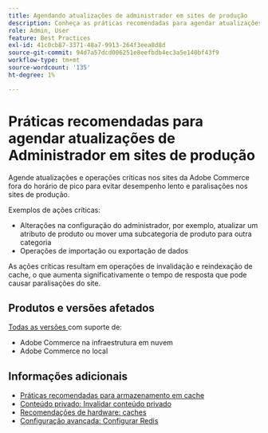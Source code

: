 ```yaml
---
title: Agendando atualizações de administrador em sites de produção
description: Conheça as práticas recomendadas para agendar atualizações críticas para o Adobe Commerce a fim de evitar desempenho lento e interrupções.
role: Admin, User
feature: Best Practices
exl-id: 41c0cb87-3371-48a7-9913-264f3eea8d8d
source-git-commit: 94d7a57dcd006251e8eefbdb4ec3a5e140bf43f9
workflow-type: tm+mt
source-wordcount: '135'
ht-degree: 1%

---
```


# Práticas recomendadas para agendar atualizações de Administrador em sites de produção

Agende atualizações e operações críticas nos sites da Adobe Commerce fora do horário de pico para evitar desempenho lento e paralisações nos sites de produção.

Exemplos de ações críticas:

- Alterações na configuração do administrador, por exemplo, atualizar um atributo de produto ou mover uma subcategoria de produto para outra categoria
- Operações de importação ou exportação de dados

As ações críticas resultam em operações de invalidação e reindexação de cache, o que aumenta significativamente o tempo de resposta que pode causar paralisações do site.

## Produtos e versões afetados

[Todas as versões ](../../../release/versions.md) com suporte de:

- Adobe Commerce na infraestrutura em nuvem
- Adobe Commerce no local

## Informações adicionais

- [Práticas recomendadas para armazenamento em cache](https://docs.magento.com/user-guide/system/cache-management.html#best-practices-for-caching)
- [Conteúdo privado: Invalidar conteúdo privado](https://developer.adobe.com/commerce/php/development/cache/page/private-content/#invalidate-private-content)
- [Recomendações de hardware: caches](../../../performance/hardware.md#caches)
- [Configuração avançada: Configurar Redis](../../../performance/advanced-setup.md#set-up-redis)
